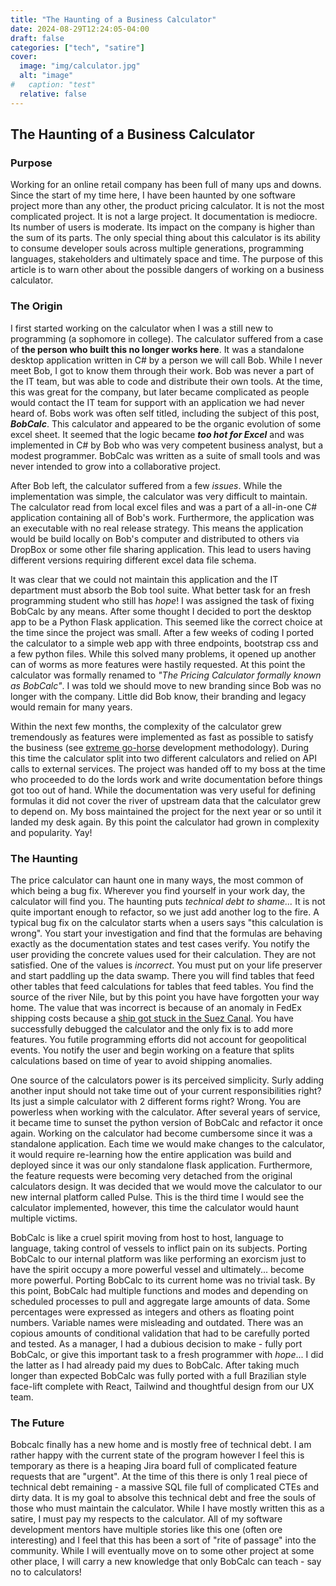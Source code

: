 ```yaml
---
title: "The Haunting of a Business Calculator"
date: 2024-08-29T12:24:05-04:00
draft: false
categories: ["tech", "satire"]
cover:
  image: "img/calculator.jpg"
  alt: "image"
#   caption: "test"
  relative: false
---
```


## The Haunting of a Business Calculator

### Purpose
 Working for an online retail company has been full of many ups and downs. Since the start of my time here, I have been haunted by one software project more than any other, the product pricing calculator. It is not the most complicated project. It is not a large project. It documentation is mediocre. Its number of users is moderate. Its impact on the company is higher than the sum of its parts. The only special thing about this calculator is its ability to consume developer souls across multiple generations, programming languages, stakeholders and ultimately space and time. The purpose of this article is to warn other about the possible dangers of working on a business calculator.

### The Origin
 I first started working on the calculator when I was a still new to programming (a sophomore in college). The calculator suffered from a case of **the person who built this no longer works here**. It was a standalone desktop application written in C# by a person we will call Bob. While I never meet Bob, I got to know them through their work. Bob was never a part of the IT team, but was able to code and distribute their own tools. At the time, this was great for the company, but later became complicated as people would contact the IT team for support with an application we had never heard of. Bobs work was often self titled, including the subject of this post, ***BobCalc***. This calculator and appeared to be the organic evolution of some excel sheet. It seemed that the logic became ***too hot for Excel*** and was implemented in C# by Bob who was very competent business analyst, but a modest programmer. BobCalc was written as a suite of small tools and was never intended to grow into a collaborative project.

 After Bob left, the calculator suffered from a few *issues*. While the implementation was simple, the calculator was very difficult to maintain. The calculator read from local excel files and was a part of a all-in-one C# application containing all of Bob's work. Furthermore, the application was an executable with no real release strategy. This means the application would be build locally on Bob's computer and distributed to others via DropBox or some other file sharing application. This lead to users having different versions requiring different excel data file schema.
 
 It was clear that we could not maintain this application and the IT department must absorb the Bob tool suite. What better task for an fresh programming student who still has *hope*! I was assigned the task of fixing BobCalc by any means. After some thought I decided to port the desktop app to be a Python Flask application. This seemed like the correct choice at the time since the project was small. After a few weeks of coding I ported the calculator to a simple web app with three endpoints, bootstrap css and a few python files. While this solved many problems, it opened up another can of worms as more features were hastily requested. At this point the calculator was formally renamed to *"The Pricing Calculator formally known as BobCalc"*. I was told we should move to new branding since Bob was no longer with the company. Little did Bob know, their branding and legacy would remain for many years.

 Within the next few months, the complexity of the calculator grew tremendously as features were implemented as fast as possible to satisfy the business (see [extreme go-horse](https://medium.com/@dekaah/22-axioms-of-the-extreme-go-horse-methodology-xgh-9fa739ab55b4) development methodology). During this time the calculator split into two different calculators and relied on API calls to external services. The project was handed off to my boss at the time who proceeded to do the lords work and write documentation before things got too out of hand. While the documentation was very useful for defining formulas it did not cover the river of upstream data that the calculator grew to depend on. My boss maintained the project for the next year or so until it landed my desk again. By this point the calculator had grown in complexity and popularity. Yay! 

### The Haunting

 The price calculator can haunt one in many ways, the most common of which being a bug fix. Wherever you find yourself in your work day, the calculator will find you. The haunting puts *technical debt to shame...* It is not quite important enough to refactor, so we just add another log to the fire. A typical bug fix on the calculator starts when a users says "this calculation is wrong". You start your investigation and find that the formulas are behaving exactly as the documentation states and test cases verify. You notify the user providing the concrete values used for their calculation. They are not satisfied. One of the values is *incorrect*. You must put on your life preserver and start paddling up the data swamp. There you will find tables that feed other tables that feed calculations for tables that feed tables. You find the source of the river Nile, but by this point you have have forgotten your way home. The value that was incorrect is because of an anomaly in FedEx shipping costs because a [ship got stuck in the Suez Canal](https://en.wikipedia.org/wiki/2021_Suez_Canal_obstruction). You have successfully debugged the calculator and the only fix is to add more features. You futile programming efforts did not account for geopolitical events. You notify the user and begin working on a feature that splits calculations based on time of year to avoid shipping anomalies. 

One source of the calculators power is its perceived simplicity. Surly adding another input should not take time out of your current responsibilities right? Its just a simple calculator with 2 different forms right? Wrong. You are powerless when working with the calculator. After several years of service, it became time to sunset the python version of BobCalc and refactor it once again. Working on the calculator had become cumbersome since it was a standalone application. Each time we would make changes to the calculator, it would require re-learning how the entire application was build and deployed since it was our only standalone flask application. Furthermore, the feature requests were becoming very detached from the original calculators design. It was decided that we would move the calculator to our new internal platform called Pulse. This is the third time I would see the calculator implemented, however, this time the calculator would haunt multiple victims.

BobCalc is like a cruel spirit moving from host to host, language to language, taking control of vessels to inflict pain on its subjects. Porting BobCalc to our internal platform was like performing an exorcism just to have the spirit occupy a more powerful vessel and ultimately... become more powerful. Porting BobCalc to its current home was no trivial task. By this point, BobCalc had multiple functions and modes and depending on scheduled processes to pull and aggregate large amounts of data. Some percentages were expressed as integers and others as floating point numbers. Variable names were misleading and outdated. There was an copious amounts of conditional validation that had to be carefully ported and tested. As a manager, I had a dubious decision to make - fully port BobCalc, or give this important task to a fresh programmer with *hope*... I did the latter as I had already paid my dues to BobCalc. After taking much longer than expected BobCalc was fully ported with a full Brazilian style face-lift complete with React, Tailwind and thoughtful design from our UX team.

### The Future

Bobcalc finally has a new home and is mostly free of technical debt. I am rather happy with the current state of the program however I feel this is temporary as there is a heaping Jira board full of complicated feature requests that are "urgent". At the time of this there is only 1 real piece of technical debt remaining - a massive SQL file full of complicated CTEs and dirty data. It is my goal to absolve this technical debt and free the souls of those who must maintain the calculator. While I have mostly written this as a satire, I must pay my respects to the calculator. All of my software development mentors have multiple stories like this one (often ore interesting) and I feel that this has been a sort of "rite of passage" into the community. While I will eventually move on to some other project at some other place, I will carry a new knowledge that only BobCalc can teach - say no to calculators!



